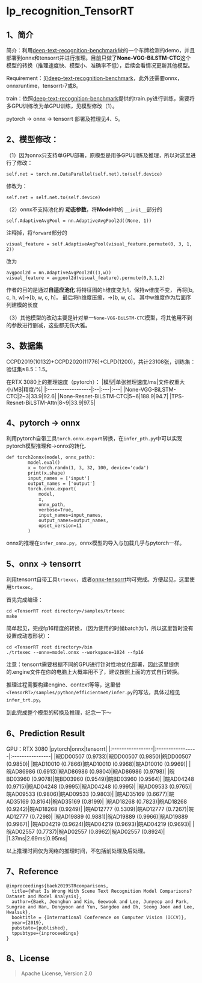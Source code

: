 # lp_recognition_TensorRT

## 1、简介

简介：利用[deep-text-recognition-benchmark](https://github.com/clovaai/deep-text-recognition-benchmark)做的一个车牌检测的demo，并且部署到onnx和tensorrt并进行推理。目前只做了**None-VGG-BiLSTM-CTC**这个模型的转换（推理速度快、模型小、准确率不低），后续会看情况更新其他模型。

Requirement：见[deep-text-recognition-benchmark](https://github.com/clovaai/deep-text-recognition-benchmark)，此外还需要onnx，onnxruntime，tensorrt-7或8。

train：依照[deep-text-recognition-benchmark](https://github.com/clovaai/deep-text-recognition-benchmark)提供的train.py进行训练，需要将多GPU训练改为单GPU训练，见模型修改（1）。

pytorch -> onnx -> tensorrt 部署及推理见4、5。

## 2、模型修改：

（1）因为onnx只支持单GPU部署，原模型是用多GPU训练及推理，所以对这里进行了修改：
```
self.net = torch.nn.DataParallel(self.net).to(self.device) 
```
修改为：
```
self.net = self.net.to(self.device)
```

（2）onnx不支持池化的 **动态参数**，将**Model**中的 `__init__`部分的
```
self.AdaptiveAvgPool = nn.AdaptiveAvgPool2d((None, 1))
```
注释掉，将`forward`部分的
```
visual_feature = self.AdaptiveAvgPool(visual_feature.permute(0, 3, 1, 2))
```
改为
```
avgpool2d = nn.AdaptiveAvgPool2d((1,w))
visual_feature = avgpool2d(visual_feature).permute(0,3,1,2)
```
作者的目的是通过**自适应池化** 将特征图的h维度变为1，保持w维度不变，
再将[b, c, h, w]->[b, w, c, h]，
最后将h维度压缩，->[b, w, c]。
其中w维度作为后面序列建模的长度

（3）其他模型的改动主要是针对单一`None-VGG-BiLSTM-CTC`模型，将其他用不到的参数进行删减，这些都无伤大雅。

## 3、数据集

CCPD2019(10132)+CCPD2020(11776)+CLPD(1200)，共计23108张，训练集：验证集≈8.5：1.5。

在RTX 3080上的推理速度（pytorch）：
|模型|单张推理速度/ms|文件权重大小/MB|精度/%|
|:------------------|:--|:---|:---|
|None-VGG-BiLSTM-CTC|2~3|33.9|92.6|
|None-Resnet-BiLSTM-CTC|5~6|188.9|94.7|
|TPS-Resnet-BiLSTM-Attn|8~9|33.9|97.5|

## 4、pytorch -> onnx

利用pytorch自带工具`torch.onnx.export`转换，在`infer_pth.py`中可以实现pytorch模型推理和->onnx的转化.
```
def torch2onnx(model, onnx_path):
        model.eval()
        x = torch.randn(1, 3, 32, 100, device='cuda')
        print(x.shape)
        input_names = ['input']
        output_names = ['output']
        torch.onnx.export(
            model,
            x,
            onnx_path,
            verbose=True,
            input_names=input_names,
            output_names=output_names,
            opset_version=11 
        )
```
onnx的推理在`infer_onnx.py`，onnx模型的导入与加载几乎与pytorch一样。

## 5、onnx -> tensorrt

利用tensorrt自带工具`trtexec`，或者[onnx-tensorrt](https://github.com/onnx/onnx-tensorrt)均可完成。方便起见，这里使用`trtexec`。

首先完成编译：
```
cd <TensorRT root directory>/samples/trtexec
make
```
简单起见，完成fp16精度的转换，（因为使用的时候batch为1，所以这里暂时没有设置成动态形状）：
```
cd <TensorRT root directory>/bin
./trtexec --onnx=model.onnx --workspace=1024 --fp16 
```
注意：tensorrt需要根据不同的GPU进行针对性地优化部署，因此这里提供的.engine文件在你的电脑上大概率用不了，建议按照上面的方式自行转换。

推理过程需要构建engine、context等等，这里借`<TensorRT>/samples/python/efficientnet/infer.py`的写法，具体过程见`infer_trt.py`。

到此完成整个模型的转换及推理，纪念一下～

## 6、Prediction Result 
    
GPU：RTX 3080
|pytorch|onnx|tensorrt|
|:-----------------|:-----------------|:----------------|
|皖DD00507 (0.9733)|皖DD00507 (0.9850)|皖DD00507 (0.9850)|
|皖AD10010 (0.7866)|皖AD10010 (0.9968)|皖AD10010 (0.9969)|
|皖AD86986 (0.6913)|皖AD86986 (0.9804)|皖AD86986 (0.9798)|
|皖BD03960 (0.9078)|皖BD03960 (0.9549)|皖BD03960 (0.9564)|
|皖AD04248 (0.9715)|皖AD04248 (0.9995)|皖AD04248 (0.9995)|
|皖AD09533 (0.9765)|皖AD09533 (0.9806)|皖AD09533 (0.9803)|
|皖AD35169 (0.6677)|皖AD35169 (0.8164)|皖AD35169 (0.8199)|
|皖AD18268 (0.7823)|皖AD18268 (0.9242)|皖AD18268 (0.9249)|
|皖AD12777 (0.5309)|皖AD12777 (0.7267)|皖AD12777 (0.7298)|
|皖AD19889 (0.9881)|皖AD19889 (0.9966)|皖AD19889 (0.9967)|
|皖AD04219 (0.9624)|皖AD04219 (0.9693)|皖AD04219 (0.9693)|
|皖AD02557 (0.7737)|皖AD02557 (0.8962)|皖AD02557 (0.8924)|
|1.37ms|2.69ms|0.95ms|
    
以上推理时间仅为网络的推理时间，不包括前处理及后处理。

## 7、Reference
```
@inproceedings{baek2019STRcomparisons,
  title={What Is Wrong With Scene Text Recognition Model Comparisons? Dataset and Model Analysis},
  author={Baek, Jeonghun and Kim, Geewook and Lee, Junyeop and Park, Sungrae and Han, Dongyoon and Yun, Sangdoo and Oh, Seong Joon and Lee, Hwalsuk},
  booktitle = {International Conference on Computer Vision (ICCV)},
  year={2019},
  pubstate={published},
  tppubtype={inproceedings}
}
```
## 8、License
> Apache License, Version 2.0
